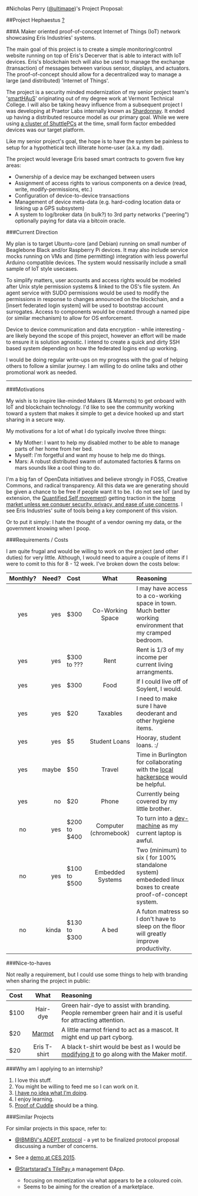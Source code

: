 #Nicholas Perry ([@ultimape](https://twitter.com/ultimape))'s Project Proposal:

##Project Hephaestus [?](http://en.wikipedia.org/wiki/Hephaestus#The_craft_of_Hephaestus)

###A Maker oriented proof-of-concept Internet of Things (IoT) network showcasing Eris Industries' systems. 

The main goal of this project is to create a simple monitoring/control website running on top of Eris's Decerver that is able to interact with IoT devices. Eris's blockchain tech will also be used to manage the exchange (transaction) of messages between various sensor, displays, and actuators. The proof-of-concept should allow for a decentralized way to manage a large (and distributed) 'Internet of Things'.

The project is a security minded modernization of my senior project team's '[smartHAuS](https://docs.google.com/presentation/d/1tgCkLdP88__5RmmTR4XizIDXYIWXTe-LuWtThk_1CRc/edit?usp=sharing)' originating out of my degree work at Vermont Technical College. I will also be taking heavy influence from a subsequent project I was developing at Praetor Labs internally known as [Shardonnay](https://workflowy.com/s/493ab350-f171-d9c0-6ef1-f50c68ca65a6). It ended up having a distributed resource model as our primary goal. While we were using [a cluster of ShuttlePCs](http://imgur.com/u31YJHO) at the time, small form factor embedded devices was our target platform.

Like my senior project's goal, the hope is to have the system be painless to setup for a hypothetical tech illiterate home-user (a.k.a. my dad).

The project would leverage Eris based smart contracts to govern five key areas:

 - Ownership of a device may be exchanged between users
 - Assignment of access rights to various components on a device (read, write, modify-permissions, etc.)
 - Configuration of device-to-device transactions
 - Management of device meta-data (e.g. hard-coding location data or linking up a GPS subsystem)
 - A system to log/broker data (in bulk?) to 3rd party networks ("peering") optionally paying for data via a bitcoin oracle.


###Current Direction

My plan is to target Ubuntu-core (and Debian) running on small number of Beaglebone Black and/or Raspberry Pi devices. It may also include service mocks running on VMs and (time permitting) integration with less powerful Arduino compatible devices. The system would nessisarily include a small sample of IoT style usecases. 

To simplify matters, user accounts and access rights would be modeled after Unix style permission systems & linked to the OS's file system. An agent service with SUDO permissions would be used to modify the permissions in response to changes announced on the blockchain, and a [insert federated login system] will be used to bootstrap account surrogates. Access to components would be created through a named pipe (or similar mechanism) to allow for OS enforcement. 

Device to device communication and data encryption - while interesting - are likely beyond the scope of this project, however an effort will be made to ensure it is solution agnostic. I intend to create a quick and dirty SSH based system depending on how the federated logins end up working.

I would be doing regular write-ups on my progress with the goal of helping others to follow a similar journey. I am willing to do online talks and other promotional work as needed.

----

###Motivations


My wish is to inspire like-minded Makers (& Marmots) to get onboard with IoT and blockchain technology. I'd like to see the community working toward a system that makes it simple to get a device hooked up and start sharing in a secure way. 

My motivations for a lot of what I do typically involve three things:
 - My Mother: I want to help my disabled mother to be able to manage parts of her home from her bed.
 - Myself: I'm forgetful and want my house to help me do things. 
 - Mars: A robust distributed swarm of automated factories & farms on mars sounds like a cool thing to do.

I'm a big fan of OpenData initiatives and believe strongly in FOSS, Creative Commons, and radical transparency.  All this data we are generating should be given a chance to be free if people want it to be. I do not see IoT (and by extension, the [Quantified Self movement](http://www.brookings.edu/research/reports2/2014/09/cyborg-future-law-policy-implications)) getting traction in the [home market unless we conquer security, privacy, and ease of use concerns](http://a16z.com/2015/01/08/a16z-podcast-the-technology-is-ready-so-where-is-the-internet-of-things/). I see Eris Industries' suite of tools being a key component of this vision. 

Or to put it simply: I hate the thought of a vendor owning my data, or the government knowing when I poop.


###Requirements / Costs

I am quite frugal and would be willing to work on the project (and other duties) for very little. Although, I would need to aquire a couple of items if I were to comit to this for 8 - 12 week. I've broken down the costs below:

| Monthly? | Need? | Cost | What | Reasoning |
| :---------: | ---: | :--- | :-----: | :----- |
| yes | yes | $300 | Co-Working Space | I may have access to a co-working space in town. Much better working environment that my cramped bedroom. |
| yes | yes | $300 to ??? | Rent | Rent is 1/3 of my income per current living arrangments. |
| yes | yes | $300 | Food | If I could live off of Soylent, I would. |
| yes | yes | $20 | Taxables | I need to make sure I have deoderant and other hygiene items.
| yes | yes | $5 | Student Loans | Hooray, student loans. :/ |
| yes | maybe | $50 | Travel | Time in Burlington for collaborating with the [local hackerspce](http://laboratoryb.org) would be helpful. |
| yes | no | $20 | Phone | Currently being covered by my little brother. |
| no | yes | $200 to $400 | Computer (chromebook) | To turn into a [dev-machine](blog.codestarter.org/post/93985346780/how-we-turn-199-chromebooks-into-ubuntu-based) as my current laptop is awful. |
| no | yes | $100 to $500 | Embedded Systems | Two (minimum) to six ( for 100% standalone system) embededed linux boxes to create proof-of-concept system.  |
| no | kinda | $130 to $300 | A bed | A futon matress so I don't have to sleep on the floor will greatly improve productivity. |

###Nice-to-haves

Not really a requirement, but I could use some things to help with branding when sharing the project in public:

| Cost | What | Reasoning |
| :--- | :-----: | :----- |
| $100 | Hair-dye | Green hair-dye to assist with branding. People remember green hair and it is useful for attracting attention. |
| $20 | [Marmot](http://smile.amazon.com/Folkmanis-3034-Groundhog-Hand-Puppet/dp/B00KWJZHEI/) | A little marmot friend to act as a mascot. It might end up part cyborg. |
| $20 | Eris T-shirt | A black t-shirt would be best as I would be [modifying it](http://www.instructables.com/id/T-shirt-Designs-with-Stencils-and-Bleach/) to go along with the Maker motif. |


###Why am I applying to an internship?

 1. I love this stuff.
 2. You might be willing to feed me so I can work on it.
 3. [I have no idea what I'm doing](https://twitter.com/ultimape/status/588302547376545793).
 4. I enjoy learning.
 5. [Proof of Cuddle](https://twitter.com/hashtag/proofofcuddle) should be a thing.


###Similar Projects

For similar projects in this space, refer to:

 - [@IBMIBV's ADEPT protocol](http://www.coindesk.com/ibm-reveals-proof-concept-blockchain-powered-internet-things/) - a yet to be finalized protocol proposal discussing a number of concerns. 
  - See a [demo at CES 2015](https://www.theprotocol.tv/adept-demo-ibm-samsung/).

 - [@Startstarad's TilePay ](https://twitter.com/Startstarad/status/578425604753747968) a management ĐApp.
   - focusing on monetization via what appears to be a coloured coin.
   - Seems to be aiming for the creation of a marketplace.
